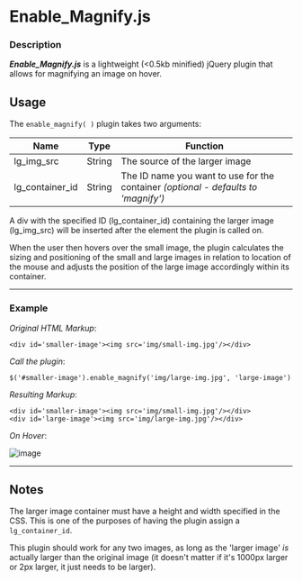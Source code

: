 # Enable_Magnify.js

### Description
**_Enable_Magnify.js_** is a lightweight (<0.5kb minified) jQuery plugin that allows for magnifying an image on hover.

## Usage
The `enable_magnify( )` plugin takes two arguments:

| Name | Type | Function |
|--- | --- | --- |
|lg_img_src | String | The source of the larger image|
|lg_container_id | String | The ID name you want to use for the container _(optional - defaults to 'magnify')_|

A div with the specified ID (lg_container_id) containing the larger image (lg_img_src) will be inserted after the element the plugin is called on.

When the user then hovers over the small image, the plugin calculates the sizing and positioning of the small and large images in relation to location of the mouse and adjusts the position of the large image accordingly within its container.

---
### Example

_Original HTML Markup_:
```
<div id='smaller-image'><img src='img/small-img.jpg'/></div>
```

_Call the plugin_:

`$('#smaller-image').enable_magnify('img/large-img.jpg', 'large-image')`

_Resulting Markup_:
```
<div id='smaller-image'><img src='img/small-img.jpg'/></div>
<div id='large-image'><img src='img/large-img.jpg'/></div>
```
_On Hover_:

![image](http://i64.tinypic.com/zwb4vr.png)

---
## Notes
The larger image container must have a height and width specified in the CSS. This is one of the purposes of having the plugin assign a `lg_container_id`.

This plugin should work for any two images, as long as the 'larger image' _is_ actually larger than the original image (it doesn't matter if it's 1000px larger or 2px larger, it just needs to be larger).